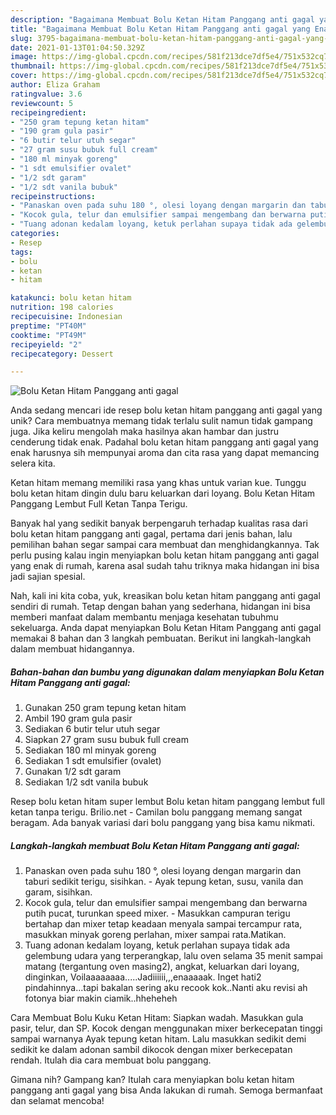 ```yaml
---
description: "Bagaimana Membuat Bolu Ketan Hitam Panggang anti gagal yang Enak Banget"
title: "Bagaimana Membuat Bolu Ketan Hitam Panggang anti gagal yang Enak Banget"
slug: 3795-bagaimana-membuat-bolu-ketan-hitam-panggang-anti-gagal-yang-enak-banget
date: 2021-01-13T01:04:50.329Z
image: https://img-global.cpcdn.com/recipes/581f213dce7df5e4/751x532cq70/bolu-ketan-hitam-panggang-anti-gagal-foto-resep-utama.jpg
thumbnail: https://img-global.cpcdn.com/recipes/581f213dce7df5e4/751x532cq70/bolu-ketan-hitam-panggang-anti-gagal-foto-resep-utama.jpg
cover: https://img-global.cpcdn.com/recipes/581f213dce7df5e4/751x532cq70/bolu-ketan-hitam-panggang-anti-gagal-foto-resep-utama.jpg
author: Eliza Graham
ratingvalue: 3.6
reviewcount: 5
recipeingredient:
- "250 gram tepung ketan hitam"
- "190 gram gula pasir"
- "6 butir telur utuh segar"
- "27 gram susu bubuk full cream"
- "180 ml minyak goreng"
- "1 sdt emulsifier ovalet"
- "1/2 sdt garam"
- "1/2 sdt vanila bubuk"
recipeinstructions:
- "Panaskan oven pada suhu 180 °, olesi loyang dengan margarin dan taburi sedikit terigu, sisihkan. Ayak tepung ketan, susu, vanila dan garam, sisihkan."
- "Kocok gula, telur dan emulsifier sampai mengembang dan berwarna putih pucat, turunkan speed mixer. Masukkan campuran terigu bertahap dan mixer tetap keadaan menyala sampai tercampur rata, masukkan minyak goreng perlahan, mixer sampai rata.Matikan."
- "Tuang adonan kedalam loyang, ketuk perlahan supaya tidak ada gelembung udara yang terperangkap, lalu oven selama 35 menit sampai matang (tergantung oven masing2), angkat, keluarkan dari loyang, dinginkan, Voilaaaaaaaa.....Jadiiiiii,,,enaaaaak. Inget hati2 pindahinnya...tapi bakalan sering aku recook kok..Nanti aku revisi ah fotonya biar makin ciamik..hheheheh"
categories:
- Resep
tags:
- bolu
- ketan
- hitam

katakunci: bolu ketan hitam 
nutrition: 198 calories
recipecuisine: Indonesian
preptime: "PT40M"
cooktime: "PT49M"
recipeyield: "2"
recipecategory: Dessert

---
```



![Bolu Ketan Hitam Panggang anti gagal](https://img-global.cpcdn.com/recipes/581f213dce7df5e4/751x532cq70/bolu-ketan-hitam-panggang-anti-gagal-foto-resep-utama.jpg)

Anda sedang mencari ide resep bolu ketan hitam panggang anti gagal yang unik? Cara membuatnya memang tidak terlalu sulit namun tidak gampang juga. Jika keliru mengolah maka hasilnya akan hambar dan justru cenderung tidak enak. Padahal bolu ketan hitam panggang anti gagal yang enak harusnya sih mempunyai aroma dan cita rasa yang dapat memancing selera kita.

Ketan hitam memang memiliki rasa yang khas untuk varian kue. Tunggu bolu ketan hitam dingin dulu baru keluarkan dari loyang. Bolu Ketan Hitam Panggang Lembut Full Ketan Tanpa Terigu.

Banyak hal yang sedikit banyak berpengaruh terhadap kualitas rasa dari bolu ketan hitam panggang anti gagal, pertama dari jenis bahan, lalu pemilihan bahan segar sampai cara membuat dan menghidangkannya. Tak perlu pusing kalau ingin menyiapkan bolu ketan hitam panggang anti gagal yang enak di rumah, karena asal sudah tahu triknya maka hidangan ini bisa jadi sajian spesial.


Nah, kali ini kita coba, yuk, kreasikan bolu ketan hitam panggang anti gagal sendiri di rumah. Tetap dengan bahan yang sederhana, hidangan ini bisa memberi manfaat dalam membantu menjaga kesehatan tubuhmu sekeluarga. Anda dapat menyiapkan Bolu Ketan Hitam Panggang anti gagal memakai 8 bahan dan 3 langkah pembuatan. Berikut ini langkah-langkah dalam membuat hidangannya.

<!--inarticleads1-->

##### Bahan-bahan dan bumbu yang digunakan dalam menyiapkan Bolu Ketan Hitam Panggang anti gagal:

1. Gunakan 250 gram tepung ketan hitam
1. Ambil 190 gram gula pasir
1. Sediakan 6 butir telur utuh segar
1. Siapkan 27 gram susu bubuk full cream
1. Sediakan 180 ml minyak goreng
1. Sediakan 1 sdt emulsifier (ovalet)
1. Gunakan 1/2 sdt garam
1. Sediakan 1/2 sdt vanila bubuk


Resep bolu ketan hitam super lembut Bolu ketan hitam panggang lembut full ketan tanpa terigu. Brilio.net - Camilan bolu panggang memang sangat beragam. Ada banyak variasi dari bolu panggang yang bisa kamu nikmati. 

<!--inarticleads2-->

##### Langkah-langkah membuat Bolu Ketan Hitam Panggang anti gagal:

1. Panaskan oven pada suhu 180 °, olesi loyang dengan margarin dan taburi sedikit terigu, sisihkan. - Ayak tepung ketan, susu, vanila dan garam, sisihkan.
1. Kocok gula, telur dan emulsifier sampai mengembang dan berwarna putih pucat, turunkan speed mixer. - Masukkan campuran terigu bertahap dan mixer tetap keadaan menyala sampai tercampur rata, masukkan minyak goreng perlahan, mixer sampai rata.Matikan.
1. Tuang adonan kedalam loyang, ketuk perlahan supaya tidak ada gelembung udara yang terperangkap, lalu oven selama 35 menit sampai matang (tergantung oven masing2), angkat, keluarkan dari loyang, dinginkan, Voilaaaaaaaa.....Jadiiiiii,,,enaaaaak. Inget hati2 pindahinnya...tapi bakalan sering aku recook kok..Nanti aku revisi ah fotonya biar makin ciamik..hheheheh


Cara Membuat Bolu Kuku Ketan Hitam: Siapkan wadah. Masukkan gula pasir, telur, dan SP. Kocok dengan menggunakan mixer berkecepatan tinggi sampai warnanya Ayak tepung ketan hitam. Lalu masukkan sedikit demi sedikit ke dalam adonan sambil dikocok dengan mixer berkecepatan rendah. Itulah dia cara membuat bolu panggang. 

Gimana nih? Gampang kan? Itulah cara menyiapkan bolu ketan hitam panggang anti gagal yang bisa Anda lakukan di rumah. Semoga bermanfaat dan selamat mencoba!
